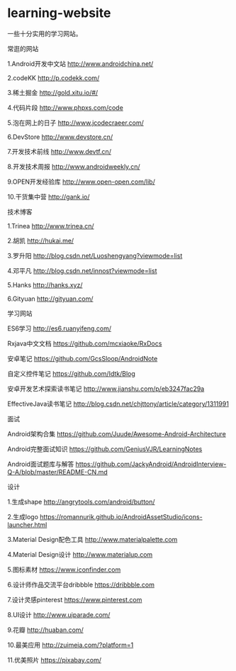 # learning-website
一些十分实用的学习网站。

常逛的网站

1.Android开发中文站 http://www.androidchina.net/

2.codeKK http://p.codekk.com/

3.稀土掘金 http://gold.xitu.io/#/

4.代码片段 http://www.phpxs.com/code

5.泡在网上的日子 http://www.jcodecraeer.com/

6.DevStore http://www.devstore.cn/

7.开发技术前线 http://www.devtf.cn/

8.开发技术周报 http://www.androidweekly.cn/

9.OPEN开发经验库 http://www.open-open.com/lib/

10.干货集中营 http://gank.io/

技术博客

1.Trinea http://www.trinea.cn/

2.胡凯 http://hukai.me/

3.罗升阳 http://blog.csdn.net/Luoshengyang?viewmode=list

4.邓平凡 http://blog.csdn.net/innost?viewmode=list

5.Hanks http://hanks.xyz/

6.Gityuan  http://gityuan.com/

学习网站

ES6学习  http://es6.ruanyifeng.com/

Rxjava中文文档  https://github.com/mcxiaoke/RxDocs

安卓笔记  https://github.com/GcsSloop/AndroidNote

自定义控件笔记  https://github.com/Idtk/Blog

安卓开发艺术探索读书笔记  http://www.jianshu.com/p/eb3247fac29a

EffectiveJava读书笔记  http://blog.csdn.net/chjttony/article/category/1311991


面试

Android架构合集 https://github.com/Juude/Awesome-Android-Architecture

Android完整面试知识 https://github.com/GeniusVJR/LearningNotes

Android面试题库与解答 https://github.com/JackyAndroid/AndroidInterview-Q-A/blob/master/README-CN.md

设计

1.生成shape http://angrytools.com/android/button/

2.生成logo https://romannurik.github.io/AndroidAssetStudio/icons-launcher.html

3.Material Design配色工具 http://www.materialpalette.com

4.Material Design设计 http://www.materialup.com

5.图标素材 https://www.iconfinder.com

6.设计师作品交流平台dribbble https://dribbble.com

7.设计灵感pinterest https://www.pinterest.com

8.UI设计 http://www.uiparade.com/

9.花瓣 http://huaban.com/

10.最美应用 http://zuimeia.com/?platform=1

11.优美照片 https://pixabay.com/